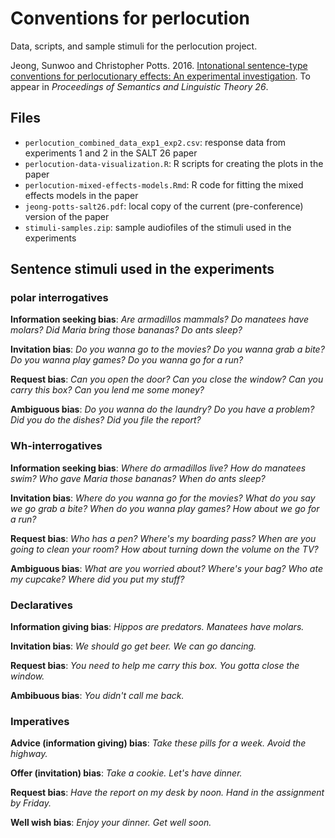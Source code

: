 # Conventions for perlocution

Data, scripts, and sample stimuli for the perlocution project.

Jeong, Sunwoo and Christopher Potts. 2016. [Intonational sentence-type conventions for perlocutionary effects: An experimental investigation](http://web.stanford.edu/~cgpotts/papers/jeong-potts-salt26.pdf). To appear in _Proceedings of Semantics and Linguistic Theory 26_.

## Files

* `perlocution_combined_data_exp1_exp2.csv`: response data from experiments 1 and 2 in the SALT 26 paper
* `perlocution-data-visualization.R`: R scripts for creating the plots in the paper
* `perlocution-mixed-effects-models.Rmd`: R code for fitting the mixed effects models in the paper
* `jeong-potts-salt26.pdf`: local copy of the current (pre-conference) version of the paper
* `stimuli-samples.zip`: sample audiofiles of the stimuli used in the experiments

## Sentence stimuli used in the experiments

### polar interrogatives

**Information seeking bias**: 
*Are armadillos mammals?*
*Do manatees have molars?*
*Did Maria bring those bananas?*
*Do ants sleep?*

**Invitation bias**:
*Do you wanna go to the movies?*
*Do you wanna grab a bite?*
*Do you wanna play games?*
*Do you wanna go for a run?*

**Request bias**:
*Can you open the door?*
*Can you close the window?*
*Can you carry this box?*
*Can you lend me some money?*

**Ambiguous bias**:
*Do you wanna do the laundry?*
*Do you have a problem?*
*Did you do the dishes?*
*Did you file the report?*

### Wh-interrogatives

**Information seeking bias**:
*Where do armadillos live?*
*How do manatees swim?*
*Who gave Maria those bananas?*
*When do ants sleep?*

**Invitation bias**:
*Where do you wanna go for the movies?*
*What do you say we go grab a bite?*
*When do you wanna play games?*
*How about we go for a run?*

**Request bias**:
*Who has a pen?*
*Where's my boarding pass?*
*When are you going to clean your room?*
*How about turning down the volume on the TV?*

**Ambiguous bias**:
*What are you worried about?*
*Where's your bag?*
*Who ate my cupcake?*
*Where did you put my stuff?*

### Declaratives

**Information giving bias**:
*Hippos are predators.*
*Manatees have molars.*

**Invitation bias**:
*We should go get beer.*
*We can go dancing.*

**Request bias**:
*You need to help me carry this box.*
*You gotta close the window.*

**Ambibuous bias**:
*You didn't call me back.*


### Imperatives

**Advice (information giving) bias**:
*Take these pills for a week.*
*Avoid the highway.*

**Offer (invitation) bias**:
*Take a cookie.*
*Let's have dinner.*

**Request bias**:
*Have the report on my desk by noon.*
*Hand in the assignment by Friday.*

**Well wish bias**:
*Enjoy your dinner.*
*Get well soon.*
